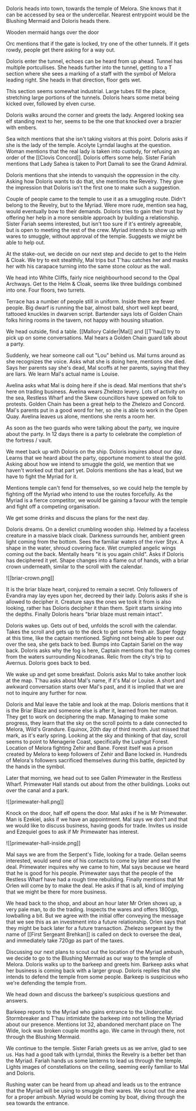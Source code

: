 Doloris heads into town, towards the temple of Melora. She knows that it can be accessed by sea or the undercellar. Nearest entrypoint would be the Blushing Mermaid and Doloris heads there.

Wooden mermaid hangs over the door

Orc mentions that if the gate is locked, try one of the other tunnels. If it gets rowdy, people get there asking for a way out.

Doloris enter the tunnel, echoes can be heard from up ahead. Tunnel has multiple portcullises. She heads further into the tunnel, getting to a T section where she sees a marking of a staff with the symbol of Melora leading right. She heads in that direction, floor gets wet.

This section seems somewhat industrial. Large tubes fill the place, stretching large portions of the tunnels. Doloris hears some metal being kicked over, followed by elven curse.

Doloris walks around the corner and greets the lady. Angered looking sea elf standing next to her, seems to be the one that knocked over a brazier with embers.

Sea witch mentions that she isn't taking visitors at this point. Doloris asks if she is the lady of the temple. Acolyte Lyrndal laughs at the question. Woman mentions that the real lady is taken into custody, for refusing an order of the [[Clovis Concord]]. Doloris offers some help. Sister Fariah mentions that Lady Sahea is taken to Port Damali to see the Grand Admiral.

Doloris mentions that she intends to vanquish the oppression in the city. Asking how Doloris wants to do that, she mentions the Revelry. They give the impression that Doloris isn't the first one to make such a suggestion.

Couple of people came to the temple to use it as a smuggling route. Didn't belong to the Revelry, but to the Myriad. Were more rude, mention sea hag, would eventually bow to their demands. Doloris tries to gain their trust by offering her help in a more sensible approach by building a relationship. Sister Fariah seems interested, but isn't too sure if it's entirely agreeable, but is open to meeting the rest of the crew. Myriad intends to show up with wares to smuggle, without approval of the temple. Suggests we might be able to help out.

At the stake-out, we decide on our next step and decide to get to the Helm & Cloak. We try to exit stealthily, Mal trips but T'hau catches her and masks her with his carapace turning into the same stone colour as the wall.

We head into White Cliffs, fairly nice neighbourhood second to the Opal Archways. Get to the Helm & Cloak, seems like three buildings combined into one. Four floors, two turrets.

Terrace has a number of people still in uniform. Inside there are fewer people. Big dwarf is running the bar, almost bald, short well kept beard, tattooed knuckles in dwarven script. Bartender says lots of Golden Chain folks hiring rooms in the tavern, not happy with housing situation.

We head outside, find a table. [[Mallory Calder|Mal]] and [[T'hau]] try to pick up on some conversations. Mal hears a Golden Chain guard talk about a party.

Suddenly, we hear someone call out "Lou" behind us. Mal turns around as she recognizes the voice. Asks what she is doing here, mentions she died. Says her parents say she's dead, Mal scoffs at her parents, saying that they are liars. We learn Mal's actual name is Louise.

Avelina asks what Mal is doing here if she is dead. Mal mentions that she's here on trading business. Avelina wears Zhelezo levery. Lots of activity on the sea, Restless Wharf and the Skew councillors have spewed on folk to protests. Golden Chain has been a great help to the Zhelezo and Concord. Mal's parents put in a good word for her, so she is able to work in the Open Quay. Avelina leaves us alone, mentions she rents a room her.

As soon as the two guards who were talking about the party, we inquire about the party. In 12 days there is a party to celebrate the completion of the fortress / vault.

We meet back up with Doloris on the ship. Doloris inquires about our day. Learns that we heard about the party, opportune moment to steal the gold. Asking about how we intend to smuggle the gold, we mention that we haven't worked out that part yet. Doloris mentions she has a lead, but we have to fight the Myriad for it. 

Mentions temple can't fend for themselves, so we could help the temple by fighting off the Myriad who intend to use the routes forcefully. As the Myriad is a fierce competitor, we would be gaining a favour with the temple and fight off a competing organisation.

We get some drinks and discuss the plans for the next day.

Doloris dreams. On a derelict crumbling wooden ship. Helmed by a faceless creature in a massive black cloak. Darkness surrounds her, ambient green light coming from the bottom. Sees the familiar waters of the river Styx. A shape in the water, shroud covering face. Wet crumpled angelic wings coming out the back. Mentally hears "it is you again child". Asks if Doloris has deciphered it yet. Shape changes into a flame out of hands, with a briar crown underneath, similar to the scroll with the calendar. 

![[briar-crown.png]]

It is the briar blaze heart, conjured to remain a secret. Only followers of Evandra may lay eyes upon her, decreed by their lady. Doloris asks if she is allowed to decipher it. Creature says the ones we took it from is also looking, rather has Doloris decipher it than them. Spirit starts sinking into the depths. Finally Doloris hears "briar blaze must remain intact".

Doloris wakes up. Gets out of bed, unfolds the scroll with the calendar. Takes the scroll and gets up to the deck to get some fresh air. Super foggy at this time, like the captain mentioned. Sighing not being able to peer out over the sea, she gets back to bed. Bumps into Captain Sariel on the way back. Doloris asks why the fog is here, Captain mentions that the fog comes from the waters surrounding Nicodranas. Relic from the city's trip to Avernus. Doloris goes back to bed.

We wake up and get some breakfast. Doloris asks Mal to take another look at the map. T'hau asks about Mal's name, if it's Mal or Louise. A short and awkward conversation starts over Mal's past, and it is implied that we are not to inquire any further for now.

Doloris and Mal leave the table and look at the map. Doloris mentions that it is the Briar Blaze and someone else is after it, learned from her matron. They get to work on deciphering the map. Managing to make some progress, they learn that the sky on the scroll points to  a date connected to Melora, Wild's Grandure. Equinox, 20th day of third month. Just missed that mark, as it's early spring. Looking at the sky and thinking of that day, scroll seems to point to Menagerie Coast, specifically the Lushgut Forest. Location of Melora fighting Zehir and Bane. Forest itself was a prison created by Melora to keep followers of Zehir and Bane locked in. Hundreds of Melora's followers sacrificed themselves during this battle, depicted by the hands in the symbol.

Later that morning, we head out to see Gallen Primewater in the Restless Wharf. Primewater Hall stands out about from the other buildings. Looks out over the canal and a park.

![[primewater-hall.png]]

Knock on the door, half elf opens the door. Mal asks if he is Mr Primewater. Man is Ezekiel, asks if we have an appointment. Mal says we don't and that we would like to discuss business, having goods for trade. Invites us inside and Ezequiel goes to ask if Mr Primewater has interest.

![[primewater-hall-inside.png]]

Mal says we are from the Serpent's Tide, looking for a trade. Gellan seems interested, would send one of his contacts to come by later and seal the deal. Primewater inquires why we came to him, Mal says because we heard that he is good for his people. Primewater says that the people of the Restless Wharf have had a rough time rebuilding. Finally mentions that Mr Orlen will come by to make the deal. He asks if that is all, kind of implying that we might be there for more business.

We head back to the shop, and about an hour later Mr Orlen shows up, a very pale man, to do the trading. Inspects the wares and offers 1800gp, lowballing a bit. But we agree with the initial offer conveying the message that we see this as an investment into a future relationship. Orlen says that they might be back later for a future transaction. Zhelezo sergeant by the name of [[First Sergeant Brehkan]] is called on deck to oversee the deal, and immediately take 720gp as part of the taxes. 

Discussing our next plans to scout out the location of the Myriad ambush, we decide to go to the Blushing Mermaid as our way to the temple of Melora. Doloris walks up to the barkeep and greets him. Barkeep asks what her business is coming back with a larger group. Doloris replies that she intends to defend the temple from some people. Barkeep is suspicious who we're defending the temple from.

We head down and discuss the barkeep's suspicious questions and answers. 

Barkeep reports to the Myriad who gains entrance to the Undercellar. Stormbreaker and T'hau intimidate the barkeep into not telling the Myriad about our presence. Mentions lot 32, abandoned merchant place on The Wide, lock was broken couple months ago. We came in through there, not through the Blushing Mermaid.

We continue to the temple. Sister Fariah greets us as we arrive, glad to see us. Has had a good talk with Lyrndal, thinks the Revelry is a better bet than the Myriad. Fariah hands us some lanterns to lead us through the temple. Lights images of constellations on the ceiling, seeming eerily familiar to Mal and Doloris.

Rushing water can be heard from up ahead and leads us to the entrance that the Myriad will be using to smuggle their wares. We scout out the area for a proper ambush. Myriad would be coming by boat, diving through the sea towards the entrance.
